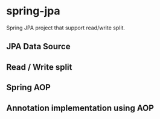 # spring-jpa
Spring JPA project that support read/write split.

## JPA Data Source

## Read / Write split 

## Spring AOP

## Annotation implementation using AOP

